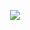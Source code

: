 <p align="center">
 <img src="https://readme-typing-svg.herokuapp.com?size=25&color=ffff00&lines=+🧑🏻‍💻%7C">
</p>
